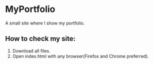 # MyPortfolio
A small site where I show my portfolio.

## How to check my site:
1. Download all files.
1. Open index.html with any browser(Firefox and Chrome preferred).
